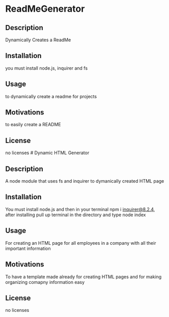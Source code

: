 # ReadMeGenerator

## Description

Dynamically Creates a ReadMe

## Installation

you must install node.js, inquirer and fs

## Usage

to dynamically create a readme for projects

## Motivations

to easily create a README

## License

no licenses # Dynamic HTML Generator

## Description

A node module that uses fs and inquirer to dymanically created HTML page 

## Installation

You must install node.js and then in your terminal npm i inquirer@8.2.4, after installing pull up terminal in the directory and type node index

## Usage

For creating an HTML page for all employees in a company with all their important information

## Motivations

To have a template made already for creating HTML pages and for making organizing comapny information easy

## License

no licenses
